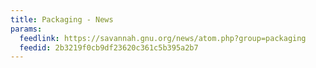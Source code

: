 ```yaml
---
title: Packaging - News
params:
  feedlink: https://savannah.gnu.org/news/atom.php?group=packaging
  feedid: 2b3219f0cb9df23620c361c5b395a2b7
---
```

